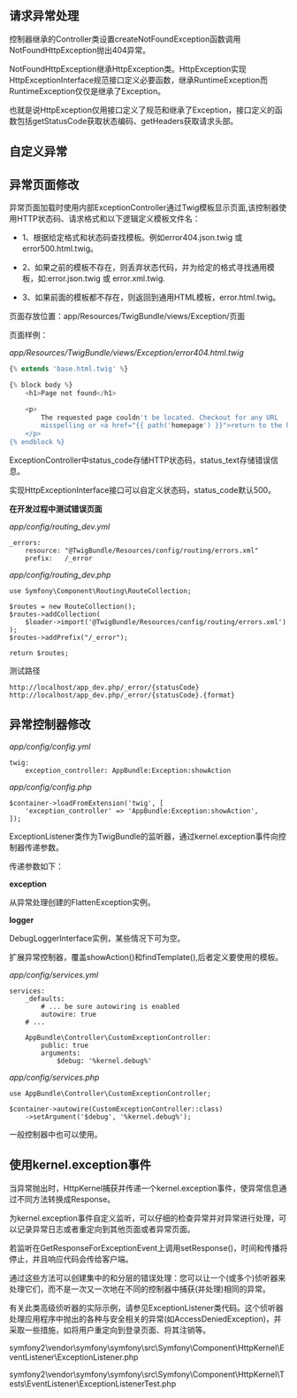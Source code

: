 ## 请求异常处理

控制器继承的Controller类设置createNotFoundException函数调用NotFoundHttpException抛出404异常。

NotFoundHttpException继承HttpException类。HttpException实现HttpExceptionInterface规范接口定义必要函数，继承RuntimeException而RuntimeException仅仅是继承了Exception。

也就是说HttpException仅用接口定义了规范和继承了Exception，接口定义的函数包括getStatusCode获取状态编码、getHeaders获取请求头部。

## 自定义异常

## 异常页面修改

异常页面加载时使用内部ExceptionController通过Twig模板显示页面,该控制器使用HTTP状态码、请求格式和以下逻辑定义模板文件名：

+ 1、根据给定格式和状态码查找模板。例如error404.json.twig 或 error500.html.twig。

+ 2、如果之前的模板不存在，则丢弃状态代码，并为给定的格式寻找通用模板，如:error.json.twig 或 error.xml.twig.

+ 3、如果前面的模板都不存在，则返回到通用HTML模板，error.html.twig。

页面存放位置：app/Resources/TwigBundle/views/Exception/页面

页面样例：

*app/Resources/TwigBundle/views/Exception/error404.html.twig*

```php
{% extends 'base.html.twig' %}

{% block body %}
    <h1>Page not found</h1>

    <p>
        The requested page couldn't be located. Checkout for any URL
        misspelling or <a href="{{ path('homepage') }}">return to the homepage</a>.
    </p>
{% endblock %}
```

ExceptionController中status_code存储HTTP状态码，status_text存储错误信息。

实现HttpExceptionInterface接口可以自定义状态码，status_code默认500。

**在开发过程中测试错误页面**

*app/config/routing_dev.yml*

```
_errors:
    resource: "@TwigBundle/Resources/config/routing/errors.xml"
    prefix:   /_error
```

*app/config/routing_dev.php*

```
use Symfony\Component\Routing\RouteCollection;

$routes = new RouteCollection();
$routes->addCollection(
    $loader->import('@TwigBundle/Resources/config/routing/errors.xml')
);
$routes->addPrefix("/_error");

return $routes;
```

测试路径

```
http://localhost/app_dev.php/_error/{statusCode}
http://localhost/app_dev.php/_error/{statusCode}.{format}
```

## 异常控制器修改

*app/config/config.yml*

```
twig:
    exception_controller: AppBundle:Exception:showAction
```

*app/config/config.php*

```
$container->loadFromExtension('twig', [
    'exception_controller' => 'AppBundle:Exception:showAction',
]);
```

ExceptionListener类作为TwigBundle的监听器，通过kernel.exception事件向控制器传递参数。

传递参数如下：

**exception**

从异常处理创建的FlattenException实例。

**logger**

DebugLoggerInterface实例，某些情况下可为空。

扩展异常控制器，覆盖showAction()和findTemplate(),后者定义要使用的模板。

*app/config/services.yml*

```
services:
    _defaults:
        # ... be sure autowiring is enabled
        autowire: true
    # ...

    AppBundle\Controller\CustomExceptionController:
        public: true
        arguments:
            $debug: '%kernel.debug%'
```

*app/config/services.php*

```
use AppBundle\Controller\CustomExceptionController;

$container->autowire(CustomExceptionController::class)
    ->setArgument('$debug', '%kernel.debug%');
```
    
一般控制器中也可以使用。
    
## 使用kernel.exception事件

当异常抛出时，HttpKernel捕获并传递一个kernel.exception事件，使异常信息通过不同方法转换成Response。

为kernel.exception事件自定义监听，可以仔细的检查异常并对异常进行处理，可以记录异常日志或者重定向到其他页面或者异常页面。

若监听在GetResponseForExceptionEvent上调用setResponse()，时间和传播将停止，并且响应代码会传给客户端。

通过这些方法可以创建集中的和分层的错误处理：您可以让一个(或多个)侦听器来处理它们，而不是一次又一次地在不同的控制器中捕获(并处理)相同的异常。

有关此类高级侦听器的实际示例，请参见ExceptionListener类代码。这个侦听器处理应用程序中抛出的各种与安全相关的异常(如AccessDeniedException)，并采取一些措施，如将用户重定向到登录页面、将其注销等。

symfony2\vendor\symfony\symfony\src\Symfony\Component\HttpKernel\EventListener\ExceptionListener.php

symfony2\vendor\symfony\symfony\src\Symfony\Component\HttpKernel\Tests\EventListener\ExceptionListenerTest.php

